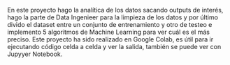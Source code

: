 En este proyecto hago la analítica de los datos sacando outputs de interés, hago la parte de Data Ingenieer para la limpieza de los datos y
por último divido el dataset entre un conjunto de entrenamiento y otro de testeo e implemento 5 algoritmos de Machine Learning para ver cuál es el más preciso.
Este proyecto ha sido realizado en Google Colab, es útil para ir ejecutando código celda a celda y ver la salida, también se puede ver con Jupyyer Notebook.
